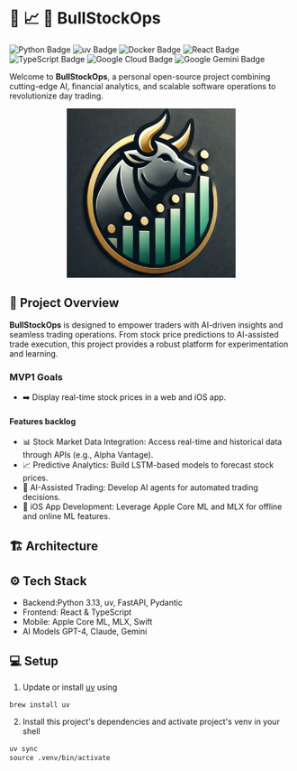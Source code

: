 # 🐂 📈 🔁 BullStockOps
![Python Badge](https://img.shields.io/badge/Python-3776AB?logo=python&logoColor=fff&style=for-the-badge)
![uv Badge](https://img.shields.io/badge/uv-DE5FE9?logo=uv&logoColor=fff&style=for-the-badge)
![Docker Badge](https://img.shields.io/badge/Docker-2496ED?logo=docker&logoColor=fff&style=for-the-badge)
![React Badge](https://img.shields.io/badge/React-61DAFB?logo=react&logoColor=000&style=for-the-badge)
![TypeScript Badge](https://img.shields.io/badge/TypeScript-3178C6?logo=typescript&logoColor=fff&style=for-the-badge)
![Google Cloud Badge](https://img.shields.io/badge/Google%20Cloud-4285F4?logo=googlecloud&logoColor=fff&style=for-the-badge)
![Google Gemini Badge](https://img.shields.io/badge/Google%20Gemini-8E75B2?logo=googlegemini&logoColor=fff&style=for-the-badge)

Welcome to **BullStockOps**, a personal open-source project combining cutting-edge AI, financial analytics, and scalable software operations to revolutionize day trading.
<p align="center">
<img src="docs/bsops.png" width=300>
</p>

## 👀 Project Overview

**BullStockOps** is designed to empower traders with AI-driven insights and seamless trading operations. From stock price predictions to AI-assisted trade execution, this project provides a robust platform for experimentation and learning.

### MVP1 Goals
- ➡️ Display real-time stock prices in a web and iOS app.

#### Features backlog
- 📊 Stock Market Data Integration: Access real-time and historical data through APIs (e.g., Alpha Vantage).
- 📈 Predictive Analytics: Build LSTM-based models to forecast stock prices.
- 🤖 AI-Assisted Trading: Develop AI agents for automated trading decisions.
- 📱 iOS App Development: Leverage Apple Core ML and MLX for offline and online ML features.

## 🏗️ Architecture

## ⚙️ Tech Stack
- Backend:Python 3.13, uv, FastAPI, Pydantic
- Frontend:	React & TypeScript
- Mobile: Apple Core ML, MLX, Swift
- AI Models	GPT-4, Claude, Gemini

## 💻 Setup
1. Update or install [uv](https://docs.astral.sh/uv/) using
```shell
brew install uv
```
2. Install this project's dependencies and activate project's venv in your shell
```shell
uv sync
source .venv/bin/activate
```